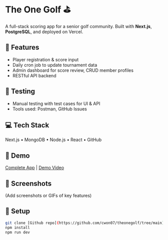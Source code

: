 # The One Golf ⛳

A full-stack scoring app for a senior golf community. Built with **Next.js**, **PostgreSQL**, and deployed on Vercel.

## 🔧 Features
- Player registration & score input
- Daily cron job to update tournament data
- Admin dashboard for score review, CRUD member profiles
- RESTful API backend

## 🧪 Testing
- Manual testing with test cases for UI & API
- Tools used: Postman, GitHub Issues

## 💻 Tech Stack
Next.js • MongoDB • Node.js • React • GitHub 

## 🚀 Demo
[Complete App](https://theonegolf.vercel.app/) | [Demo Video](#)

## 📸 Screenshots
(Add screenshots or GIFs of key features)

## 📁 Setup
```bash
git clone [Github repo](https://github.com/cwon07/theonegolf/tree/main)
npm install
npm run dev
